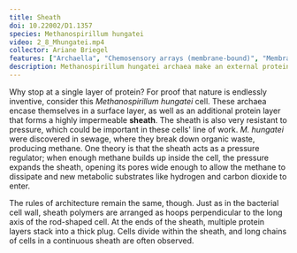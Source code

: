 ```yaml
---
title: Sheath
doi: 10.22002/D1.1357
species: Methanospirillum hungatei
video: 2_8_Mhungatei.mp4
collector: Ariane Briegel
features: ["Archaella", "Chemosensory arrays (membrane-bound)", "Membrane (monoderm)", "Pili", "Ribosomes", "Sheath", "Storage granules", "Surface layer", "Vesicles (cytoplasmic)"]
description: Methanospirillum hungatei archaea make an external protein sheath that's highly resistant to pressure. Cells can form long chains with connected sheaths.
---
```


Why stop at a single layer of protein? For proof that nature is endlessly inventive, consider this *Methanospirillum hungatei* cell. These archaea encase themselves in a surface layer, as well as an additional protein layer that forms a highly impermeable **sheath**. The sheath is also very resistant to pressure, which could be important in these cells' line of work. *M. hungatei* were discovered in sewage, where they break down organic waste, producing methane. One theory is that the sheath acts as a pressure regulator; when enough methane builds up inside the cell, the pressure expands the sheath, opening its pores wide enough to allow the methane to dissipate and new metabolic substrates like hydrogen and carbon dioxide to enter.

The rules of architecture remain the same, though. Just as in the bacterial cell wall, sheath polymers are arranged as hoops perpendicular to the long axis of the rod-shaped cell. At the ends of the sheath, multiple protein layers stack into a thick plug. Cells divide within the sheath, and long chains of cells in a continuous sheath are often observed.

